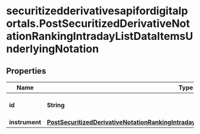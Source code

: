 # securitizedderivativesapifordigitalportals.PostSecuritizedDerivativeNotationRankingIntradayListDataItemsUnderlyingNotation

## Properties

Name | Type | Description | Notes
------------ | ------------- | ------------- | -------------
**id** | **String** | Identifier of the notation. | [optional] 
**instrument** | [**PostSecuritizedDerivativeNotationRankingIntradayListDataItemsUnderlyingNotationInstrument**](PostSecuritizedDerivativeNotationRankingIntradayListDataItemsUnderlyingNotationInstrument.md) |  | [optional] 


